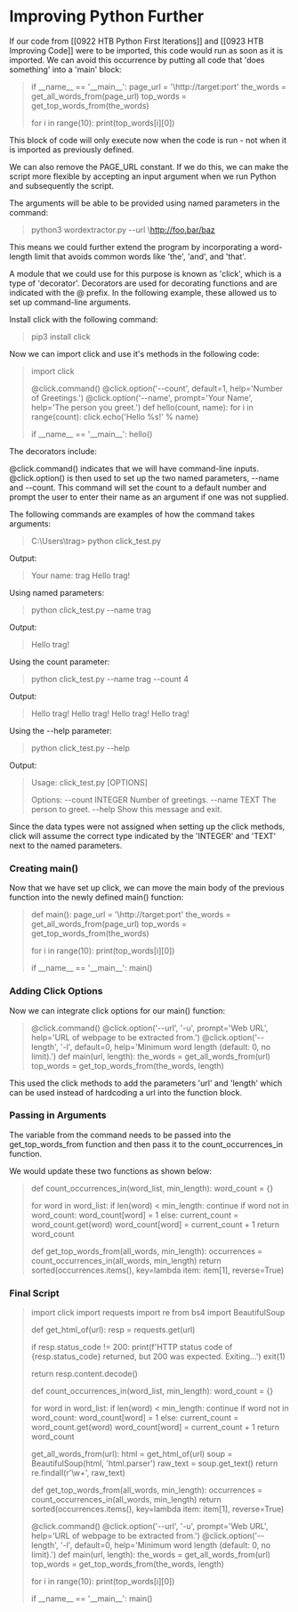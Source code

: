 # Improving Python Further

If our code from [[0922 HTB Python First Iterations]] and [[0923 HTB Improving Code]] were to be imported, this code would run as soon as it is imported. We can avoid this occurrence by putting all code that 'does something' into a 'main' block:

>if \_\_name\_\_ == '\_\_main\_\_':
>	page_url = '\http://target:port'
>	the_words = get_all_words_from(page_url)
>	top_words = get_top_words_from(the_words)
>	
>	for i in range(10):
>		print(top_words\[i]\[0])

This block of code will only execute now when the code is run - not when it is imported as previously defined.

We can also remove the PAGE_URL constant. If we do this, we can make the script more flexible by accepting an input argument when we run Python and subsequently the script.

The arguments will be able to be provided using named parameters in the command:

>python3 wordextractor.py --url \http://foo.bar/baz

This means we could further extend the program by incorporating a word-length limit that avoids common words like 'the', 'and', and 'that'.

A module that we could use for this purpose is known as 'click', which is a type of 'decorator'. Decorators are used for decorating functions and are indicated with the \@ prefix. In the following example, these allowed us to set up command-line arguments. 

Install click with the following command:

>pip3 install click

Now we can import click and use it's methods in the following code:

>import click
>
>\@click.command()
>\@click.option('--count', default=1, help='Number of Greetings.')
>\@click.option('--name', prompt='Your Name', help='The person you greet.')
>def hello(count, name):
>	for i in range(count):
>		click.echo('Hello %s!' % name)
>		
>if \_\_name\_\_ == '\_\_main\_\_':
>	hello()

The decorators include:

\@click.command() indicates that we will have command-line inputs.
\@click.option() is then used to set up the two named parameters, --name and --count.
This command will set the count to a default number and prompt the user to enter their name as an argument if one was not supplied.

The following commands are examples of how the command takes arguments:

>C:\\Users\\trag> python click_test.py

Output:
>Your name: trag
>Hello trag!

Using named parameters:

>python click_test.py --name trag

Output:
>Hello trag!

Using the count parameter:

>python click_test.py --name trag --count 4

Output:
>Hello trag!
>Hello trag!
>Hello trag!
>Hello trag!

Using the --help parameter:

>python click_test.py --help

Output:
>Usage: click_test.py [OPTIONS]
>
>Options:
>--count INTEGER  Number of greetings.
>--name TEXT      The person to greet.
>--help           Show this message and exit.

Since the data types were not assigned when setting up the click methods, click will assume the correct type indicated by the 'INTEGER' and 'TEXT' next to the named parameters.

### Creating main()

Now that we have set up click, we can move the main body of the previous function into the newly defined main() function:

>def main():
>	page_url = '\http://target:port'
>	the_words = get_all_words_from(page_url)
>	top_words = get_top_words_from(the_words)
>	
>	for i in range(10):
>		print(top_words\[i]\[0])
>		
>if \_\_name\_\_ == '\_\_main\_\_':
>	main()

### Adding Click Options

Now we can integrate click options for our main() function:

>\@click.command()
>\@click.option('--url', '-u', prompt='Web URL', help='URL of webpage to be extracted from.')
>\@click.option('--length', '-l', default=0, help='Minimum word length (default: 0, no limit).')
>def main(url, length):
>	the_words = get_all_words_from(url)
>	top_words = get_top_words_from(the_words, length)

This used the click methods to add the parameters 'url' and 'length' which can be used instead of hardcoding a url into the function block. 

### Passing in Arguments

The variable from the command needs to be passed into the get_top_words_from function and then pass it to the count_occurrences_in function.

We would update these two functions as shown below:

>def count_occurrences_in(word_list, min_length):
>	word_count = {}
>	
>	for word in word_list:
>		if len(word) < min_length:
>			continue
>		if word not in word_count:
>			word_count\[word] = 1
>		else:
>			current_count = word_count.get(word)
>			word_count\[word] = current_count + 1
>	return word_count
>	
>def get_top_words_from(all_words, min_length):
>	occurrences = count_occurrences_in(all_words, min_length)
>	return sorted(occurrences.items(), key=lambda item: item\[1], reverse=True)

### Final Script

>import click
>import requests
>import re
>from bs4 import BeautifulSoup
>
>def get_html_of(url):
>	resp = requests.get(url)
>	
>	if resp.status_code != 200:
>		print(f'HTTP status code of {resp.status_code} returned, but 200 was expected. Exiting...')
>		exit(1)
>		
>	return resp.content.decode()
>	
>def count_occurrences_in(word_list, min_length):
>	word_count = {}
>	
>	for word in word_list:
>		if len(word) < min_length:
>			continue
>		if word not in word_count:
>			word_count\[word] = 1
>		else:
>			current_count = word_count.get(word)
>			word_count\[word] = current_count + 1
>	return word_count
>	
>get_all_words_from(url):
>	html = get_html_of(url)
>	soup = BeautifulSoup(html, 'html.parser')
>	raw_text = soup.get_text()
>	return re.findall(r'\\w+', raw_text)
>	
>def get_top_words_from(all_words, min_length):
>	occurrences = count_occurrences_in(all_words, min_length)
>	return sorted(occurrences.items(), key=lambda item: item\[1], reverse=True)
>	
>\@click.command()
>\@click.option('--url', '-u', prompt='Web URL', help='URL of webpage to be extracted from.')
>\@click.option('--length', '-l', default=0, help='Minimum word length (default: 0, no limit).')
>def main(url, length):
>	the_words = get_all_words_from(url)
>	top_words = get_top_words_from(the_words, length)
>	
>	for i in range(10):
>		print(top_words\[i]\[0])
>		
>if \_\_name\_\_ == '\_\_main\_\_':
>	main()


